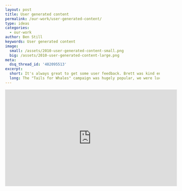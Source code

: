 ```yaml
---
layout: post
title: User generated content
permalink: /our-work/user-generated-content/
type: ideas
categories:
  - our-work
author: Ben Still
keywords: User generated content
image:
  small: /assets/2010-user-generated-content-small.png
  big: /assets/2010-user-generated-content-large.png
meta:
  dsq_thread_id: '482095513'
excerpt:
  short: It's always great to get some user feedback. Brett was kind enough to make this video about "Tails for Whales"
  long: The "Tails for Whales" campaign was hugely popular, we were lucky enough to build their website. In the video below, Brett gives some some valuable feedback.
---
```


<iframe width="560" height="315" src="https://www.youtube.com/embed/ORpz3K-iVx4?rel=0" frameborder="0" allow="autoplay; encrypted-media" allowfullscreen></iframe>

